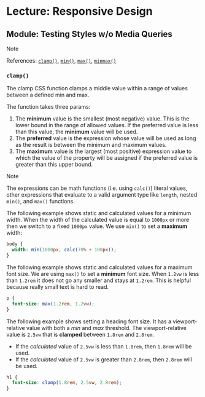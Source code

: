 # Lecture: Responsive Design

## Module: Testing Styles w/o Media Queries

> [!NOTE]
> References:
> [`clamp()`](https://developer.mozilla.org/en-US/docs/Web/CSS/clamp), [`min()`](https://developer.mozilla.org/en-US/docs/Web/CSS/min), [`max()`](https://developer.mozilla.org/en-US/docs/Web/CSS/max), [`minmax()`](https://developer.mozilla.org/en-US/docs/Web/CSS/minmax)

### `clamp()`

The clamp CSS function clamps a middle value within a range of values between a defined min and max.

The function takes three params:

1. The **minimum** value is the smallest (most negative) value. This is the lower bound in the range of allowed values. If the preferred value is less than this value, the **minimum** value will be used.
2. The **preferred** value is the expression whose value will be used as long as the result is between the minimum and maximum values.
3. The **maximum** value is the largest (most positive) expression value to which the value of the property will be assigned if the preferred value is greater than this upper bound.

> [!NOTE]
> The expressions can be math functions (i.e. using `calc()`) literal values, other expressions that evaluate to a valid argument type like `length`, nested `min()`, and `max()` functions.

The following example shows static and calculated values for a minimum width. When the width of the calculated value is equal to `1000px` or more then we switch to a fixed `1000px` value. We use `min()` to set a **maximum** width:

```css
body {
  width: min(1000px, calc(70% + 100px));
}
```

The following example shows static and calculated values for a maximum font size. We are using `max()` to set a **minimum** font size. When `1.2vw` is less than `1.2rem` it does not go any smaller and stays at `1.2rem`. This is helpful because really small text is hard to read.

```css
p {
  font-size: max(1.2rem, 1.2vw);
}
```

The following example shows setting a heading font size. It has a viewport-relative value with both a _min_ and _max_ threshold. The viewport-relative value is `2.5vw` that is **clamped** between `1.8rem` and `2.8rem`.

- If the _calculated_ value of `2.5vw` is less than `1.8rem`, then `1.8rem` will be used.
- If the _calculated_ value of `2.5vw` is greater than `2.8rem`, then `2.8rem` will be used.

```css
h1 {
  font-size: clamp(1.8rem, 2.5vw, 2.8rem);
}
```

